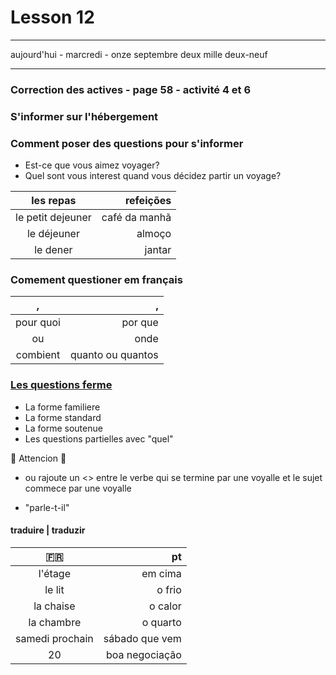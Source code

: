 # Lesson 12

_____________
aujourd'hui - marcredi - onze septembre deux mille  deux-neuf
________
### Correction des actives - page 58 - activité 4 et 6
###  S'informer sur l'hébergement
### Comment poser des questions pour s'informer
- Est-ce que vous aimez voyager?
- Quel sont vous interest quand vous décidez partir un voyage?


les repas| refeições | 
:-------: | ------: | 
le petit dejeuner    | café da manhã | 
le déjeuner | almoço |
le dener| jantar|

### Comement questioner em français
,| , | 
:-------: | ------: | 
pour quoi    | por que | 
ou | onde |
combient| quanto ou quantos|

### [Les questions ferme](http://www.capitalrh.fr/Le-questionnement-et-la-reformulation_a360.html "Les questions ferme")
- La forme familiere
- La forme standard
- La forme soutenue
- Les questions partielles avec "quel"


:red_circle: Attencion :red_circle:
- ou rajoute un <<t>> entre le verbe qui se termine par une voyalle et le sujet commece par une voyalle

- "parle-t-il"


#### traduire | traduzir
:fr: | pt
:-------:| ------:
l'étage  | em cima|
le lit | o frio |
la chaise  | o calor |
la chambre | o quarto |
samedi prochain | sábado que vem |
20| boa negociação



